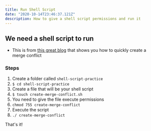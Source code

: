 ```yaml
---
title: Run Shell Script
date: "2020-10-14T23:46:37.121Z"
description: How to give a shell script permissions and run it 
---
```


## We need a shell script to run
* This is from [this great blog](https://jonathanmh.com/how-to-create-a-git-merge-conflict/) that shows you how to quickly create a merge conflict

### Steps
1. Create a folder called `shell-script-practice`
2. `$ cd shell-script-practice`
3. Create a file that will be your shell script
4. `$ touch create-merge-conflict.sh`
5. You need to give the file execute permissions
6. `chmod 755 create-merge-conflict`
7. Execute the script
8. `./ create-merge-conflict`

That's it!
